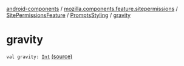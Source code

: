 [android-components](../../../index.md) / [mozilla.components.feature.sitepermissions](../../index.md) / [SitePermissionsFeature](../index.md) / [PromptsStyling](index.md) / [gravity](./gravity.md)

# gravity

`val gravity: `[`Int`](https://kotlinlang.org/api/latest/jvm/stdlib/kotlin/-int/index.html) [(source)](https://github.com/mozilla-mobile/android-components/blob/master/components/feature/sitepermissions/src/main/java/mozilla/components/feature/sitepermissions/SitePermissionsFeature.kt#L521)